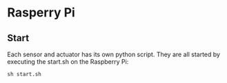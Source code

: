 # Rasperry Pi

## Start
Each sensor and actuator has its own python script. They are all started by executing the start.sh on the Raspberry Pi:

`sh start.sh`